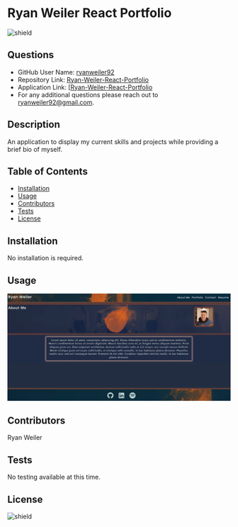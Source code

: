# Ryan Weiler React Portfolio
![shield](https://img.shields.io/badge/license-No%20License-green)

## Questions
* GitHub User Name: [ryanweiler92](https://github.com/ryanweiler92)
* Repository Link: [Ryan-Weiler-React-Portfolio](https://github.com/ryanweiler92/Ryan-Weiler-React-Portfolio/tree/main/photo-port)
* Application Link: [[Ryan-Weiler-React-Portfolio]()
* For any additional questions please reach out to ryanweiler92@gmail.com.

## Description
An application to display my current skills and projects while providing a brief bio of myself.

## Table of Contents
* [Installation](#installation)
* [Usage](#usage)
* [Contributors](#contributors)
* [Tests](#tests)
* [License](#license)

## Installation
No installation is required. 

## Usage
![screenshot](./src/assets/images/screenshot.jpg)

## Contributors
Ryan Weiler

## Tests 
No testing available at this time.

## License
![shield](https://img.shields.io/badge/license-No%20License-green) 